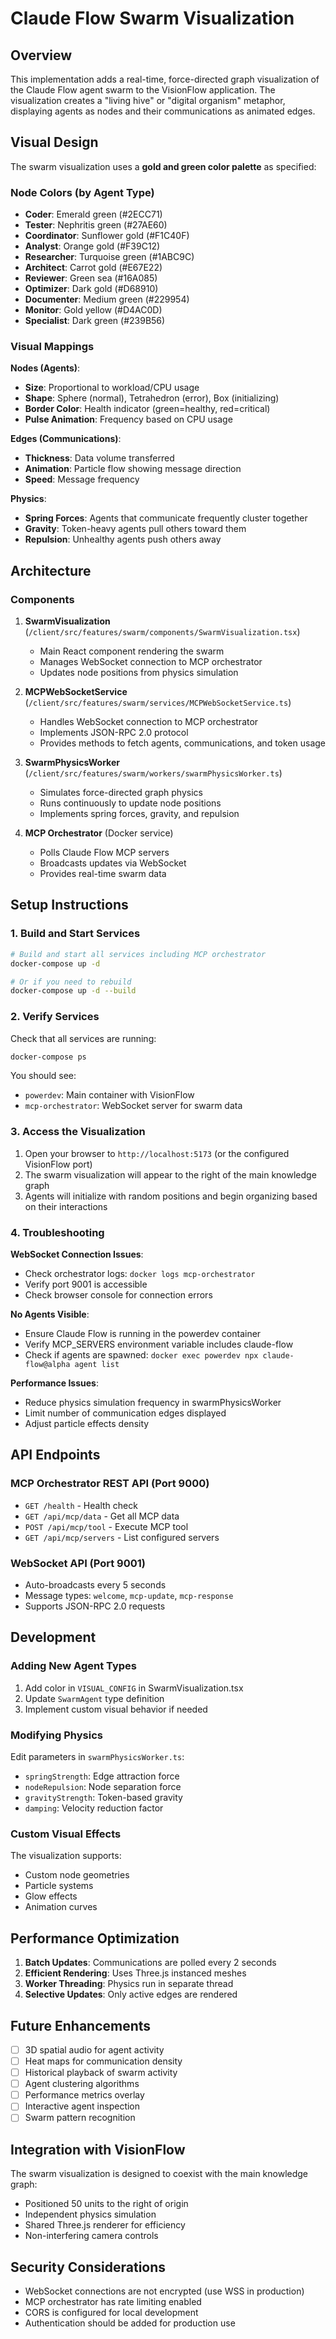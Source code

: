 # Claude Flow Swarm Visualization

## Overview

This implementation adds a real-time, force-directed graph visualization of the Claude Flow agent swarm to the VisionFlow application. The visualization creates a "living hive" or "digital organism" metaphor, displaying agents as nodes and their communications as animated edges.

## Visual Design

The swarm visualization uses a **gold and green color palette** as specified:

### Node Colors (by Agent Type)
- **Coder**: Emerald green (#2ECC71)
- **Tester**: Nephritis green (#27AE60)
- **Coordinator**: Sunflower gold (#F1C40F)
- **Analyst**: Orange gold (#F39C12)
- **Researcher**: Turquoise green (#1ABC9C)
- **Architect**: Carrot gold (#E67E22)
- **Reviewer**: Green sea (#16A085)
- **Optimizer**: Dark gold (#D68910)
- **Documenter**: Medium green (#229954)
- **Monitor**: Gold yellow (#D4AC0D)
- **Specialist**: Dark green (#239B56)

### Visual Mappings

**Nodes (Agents)**:
- **Size**: Proportional to workload/CPU usage
- **Shape**: Sphere (normal), Tetrahedron (error), Box (initializing)
- **Border Color**: Health indicator (green=healthy, red=critical)
- **Pulse Animation**: Frequency based on CPU usage

**Edges (Communications)**:
- **Thickness**: Data volume transferred
- **Animation**: Particle flow showing message direction
- **Speed**: Message frequency

**Physics**:
- **Spring Forces**: Agents that communicate frequently cluster together
- **Gravity**: Token-heavy agents pull others toward them
- **Repulsion**: Unhealthy agents push others away

## Architecture

### Components

1. **SwarmVisualization** (`/client/src/features/swarm/components/SwarmVisualization.tsx`)
   - Main React component rendering the swarm
   - Manages WebSocket connection to MCP orchestrator
   - Updates node positions from physics simulation

2. **MCPWebSocketService** (`/client/src/features/swarm/services/MCPWebSocketService.ts`)
   - Handles WebSocket connection to MCP orchestrator
   - Implements JSON-RPC 2.0 protocol
   - Provides methods to fetch agents, communications, and token usage

3. **SwarmPhysicsWorker** (`/client/src/features/swarm/workers/swarmPhysicsWorker.ts`)
   - Simulates force-directed graph physics
   - Runs continuously to update node positions
   - Implements spring forces, gravity, and repulsion

4. **MCP Orchestrator** (Docker service)
   - Polls Claude Flow MCP servers
   - Broadcasts updates via WebSocket
   - Provides real-time swarm data

## Setup Instructions

### 1. Build and Start Services

```bash
# Build and start all services including MCP orchestrator
docker-compose up -d

# Or if you need to rebuild
docker-compose up -d --build
```

### 2. Verify Services

Check that all services are running:
```bash
docker-compose ps
```

You should see:
- `powerdev`: Main container with VisionFlow
- `mcp-orchestrator`: WebSocket server for swarm data

### 3. Access the Visualization

1. Open your browser to `http://localhost:5173` (or the configured VisionFlow port)
2. The swarm visualization will appear to the right of the main knowledge graph
3. Agents will initialize with random positions and begin organizing based on their interactions

### 4. Troubleshooting

**WebSocket Connection Issues**:
- Check orchestrator logs: `docker logs mcp-orchestrator`
- Verify port 9001 is accessible
- Check browser console for connection errors

**No Agents Visible**:
- Ensure Claude Flow is running in the powerdev container
- Verify MCP_SERVERS environment variable includes claude-flow
- Check if agents are spawned: `docker exec powerdev npx claude-flow@alpha agent list`

**Performance Issues**:
- Reduce physics simulation frequency in swarmPhysicsWorker
- Limit number of communication edges displayed
- Adjust particle effects density

## API Endpoints

### MCP Orchestrator REST API (Port 9000)
- `GET /health` - Health check
- `GET /api/mcp/data` - Get all MCP data
- `POST /api/mcp/tool` - Execute MCP tool
- `GET /api/mcp/servers` - List configured servers

### WebSocket API (Port 9001)
- Auto-broadcasts every 5 seconds
- Message types: `welcome`, `mcp-update`, `mcp-response`
- Supports JSON-RPC 2.0 requests

## Development

### Adding New Agent Types

1. Add color in `VISUAL_CONFIG` in SwarmVisualization.tsx
2. Update `SwarmAgent` type definition
3. Implement custom visual behavior if needed

### Modifying Physics

Edit parameters in `swarmPhysicsWorker.ts`:
- `springStrength`: Edge attraction force
- `nodeRepulsion`: Node separation force
- `gravityStrength`: Token-based gravity
- `damping`: Velocity reduction factor

### Custom Visual Effects

The visualization supports:
- Custom node geometries
- Particle systems
- Glow effects
- Animation curves

## Performance Optimization

1. **Batch Updates**: Communications are polled every 2 seconds
2. **Efficient Rendering**: Uses Three.js instanced meshes
3. **Worker Threading**: Physics run in separate thread
4. **Selective Updates**: Only active edges are rendered

## Future Enhancements

- [ ] 3D spatial audio for agent activity
- [ ] Heat maps for communication density
- [ ] Historical playback of swarm activity
- [ ] Agent clustering algorithms
- [ ] Performance metrics overlay
- [ ] Interactive agent inspection
- [ ] Swarm pattern recognition

## Integration with VisionFlow

The swarm visualization is designed to coexist with the main knowledge graph:
- Positioned 50 units to the right of origin
- Independent physics simulation
- Shared Three.js renderer for efficiency
- Non-interfering camera controls

## Security Considerations

- WebSocket connections are not encrypted (use WSS in production)
- MCP orchestrator has rate limiting enabled
- CORS is configured for local development
- Authentication should be added for production use